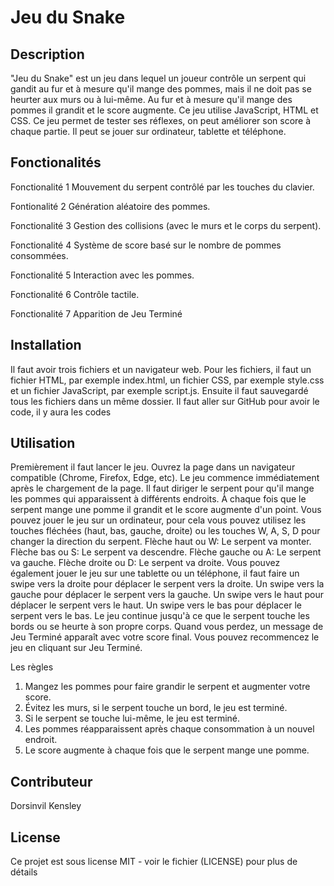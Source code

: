 # Jeu du Snake

## Description

"Jeu du Snake" est un jeu dans lequel un joueur contrôle un serpent qui gandit au fur et à mesure qu'il mange des pommes, mais il ne doit pas se heurter aux murs ou à lui-même. Au fur et à mesure qu'il mange des pommes il grandit et le score augmente. Ce jeu utilise JavaScript, HTML et CSS. Ce jeu permet de tester ses réflexes, on peut améliorer son score à chaque partie. Il peut se jouer sur ordinateur, tablette et téléphone.

## Fonctionalités

Fonctionalité 1
Mouvement du serpent contrôlé par les touches du clavier. 

Fontionalité 2
Génération aléatoire des pommes.

Fonctionalité 3
Gestion des collisions (avec le murs et le corps du serpent).

Fonctionalité 4
Système de score basé sur le nombre de pommes consommées.

Fonctionalité 5
Interaction avec les pommes.

Fonctionalité 6
Contrôle tactile. 

Fonctionalité 7
Apparition de Jeu Terminé  

## Installation 

Il faut avoir trois fichiers et un navigateur web. Pour les fichiers, il faut un fichier HTML, par exemple index.html, un fichier CSS, par exemple style.css et un fichier JavaScript, par exemple script.js. Ensuite il faut sauvegardé tous les fichiers dans un même dossier. Il faut aller sur GitHub pour avoir le code, il y aura les codes


## Utilisation

Premièrement il faut lancer le jeu. Ouvrez la page dans un navigateur compatible (Chrome, Firefox, Edge, etc). Le jeu commence immédiatement après le chargement de la page. Il faut diriger le serpent pour qu'il mange les pommes qui apparaissent à différents endroits. À chaque fois que le serpent mange une pomme il grandit et le score augmente d'un point.
Vous pouvez jouer le jeu sur un ordinateur, pour cela vous pouvez utilisez les touches fléchées (haut, bas, gauche, droite) ou les touches W, A, S, D pour changer la direction du serpent.
Flèche haut ou W: Le serpent va monter.
Flèche bas ou S: Le serpent va descendre.
Flèche gauche ou A: Le serpent va gauche.
Flèche droite ou D: Le serpent va droite.
Vous pouvez également jouer le jeu sur une tablette ou un téléphone, il faut faire un swipe vers la droite pour déplacer le serpent vers la droite. Un swipe vers la gauche pour déplacer le serpent vers la gauche. Un swipe vers le haut pour déplacer le serpent vers le haut. Un swipe vers le bas pour déplacer le serpent vers le bas. Le jeu continue jusqu'à ce que le serpent touche les bords ou se heurte à son propre corps. Quand vous perdez, un message de Jeu Terminé apparaît avec votre score final. Vous pouvez recommencez le jeu en cliquant sur Jeu Terminé.


Les règles 

1. Mangez les pommes pour faire grandir le serpent et augmenter votre score.
2. Évitez les murs, si le serpent touche un bord, le jeu est terminé.
6. Si le serpent se touche lui-même, le jeu est terminé.
7. Les pommes réapparaissent après chaque consommation à un nouvel endroit.
8. Le score augmente à chaque fois que le serpent mange une pomme.
   

## Contributeur

Dorsinvil Kensley 

## License

Ce projet est sous license MIT - voir le fichier (LICENSE) pour plus de détails
